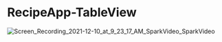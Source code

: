 # RecipeApp-TableView

![Screen_Recording_2021-12-10_at_9_23_17_AM_SparkVideo_SparkVideo](https://user-images.githubusercontent.com/89537132/145515290-02276b2a-d56c-47a1-91bd-f45925841649.gif)
